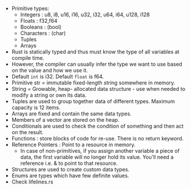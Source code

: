 - Primitive types:
    - Integers : u8, i8, u16, i16, u32, i32, u64, i64, u128, i128
    - Floats : f32,f64
    - Booleans : (bool)
    - Characters : (char)
    - Tuples
    - Arrays
- Rust is statically typed and thus must know the type of all variables at compile time.
- However, the compiler can usually infer the type we want to use based on the value and how we use it.
- Default ```int``` is i32. Default ```float``` is f64.
- Primitive str = immutable fixed-length string somewhere in memory.
- String = Growable, heap- allocated data structure - use when needed to modify a string or own its data.
- Tuples are used to group together data of different types. Maximum capacity is 12 items.
- Arrays are fixed and contain the same data types.
- Members of a vector are stored on the heap.
- Conditionals are used to check the condition of something and then act on the result.
- Functions : store blocks of code for re-use. There is no return keyword.
- Reference Pointers : Point to a resource in memory.
    - In case of non-primitives, if you assign another variable a piece of data, the first variable
    will no longer hold its value. You'll need a reference i.e. & to point to that resource.
- Structures are used to create custom data types.
- Enums are types which have few definite values.
- Check lifelines.rs
